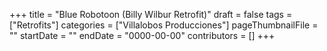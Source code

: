 +++
title = "Blue Robotoon (Billy Wilbur Retrofit)"
draft = false
tags = ["Retrofits"]
categories = ["Villalobos Producciones"]
pageThumbnailFile = ""
startDate = ""
endDate = "0000-00-00"
contributors = []
+++
